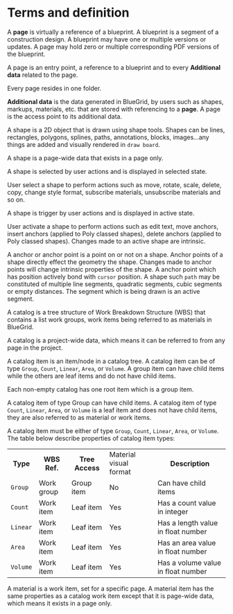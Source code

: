 # Terms and definition
<deflist>
<def title="Page and Additional data">
    <deflist>
        <def title="Page">
            <p>
                A <b>page</b> is virtually a reference of a blueprint. A blueprint is a segment of a construction design. A blueprint may have one or multiple versions or updates. A page may hold zero or multiple corresponding PDF versions of the blueprint. 
            </p>
            <p>
                A page is an entry point, a reference to a blueprint and to every <b>Additional data</b> related to the page.
            </p>
            <p>
                Every page resides in one folder.
            </p>
        </def>
        <def title="Additional data">
          <p>
            <b>Additional data</b> is the data generated in BlueGrid, by users such as shapes, markups, materials, etc. that are stored with referencing to a <b>page</b>. A page is the access point to its additional data.
          </p>
        </def>
    </deflist>
</def>
<def title="Shape">
<deflist>
    <def title="Shape">
        A shape is a 2D object that is drawn using shape tools. Shapes can be lines, rectangles, polygons, splines, paths, annotations, blocks, images...any things are added and visually rendered in <code>draw board</code>.
        <p>
            A shape is a page-wide data that exists in a page only.
        </p>
    </def>
    <def title="Selected shape">
        <p>
            A shape is selected by user actions and is displayed in selected state. 
        </p>
        <p>
            User select a shape to perform actions such as move, rotate, scale, delete, copy, change style format, subscribe materials, unsubscribe materials and so on.
        </p>    
    </def>
    <def title="Active shape">
        <p>A shape is trigger by user actions and is displayed in active state. </p>
        <p>User activate a shape to perform actions such as edit text, move anchors, insert anchors (applied to Poly classed shapes), delete anchors (applied to Poly classed shapes). Changes made to an active shape are intrinsic.</p>
    </def>
    <def title="Anchor">
      A anchor or anchor point is a point on or not on a shape. Anchor points of a shape directly effect the geometry the shape. Changes made to anchor points will change intrinsic properties of the shape.
   </def>
    <def title="Active point">
      A anchor point which has position actively bond with <code>cursor</code> position.
   </def>
    <def title="Active segment">
      A shape such <code>path</code> may be constituted of multiple line segments, quadratic segments, cubic segments  or empty distances. The segment which is being drawn is an active segment.
    </def>
</deflist>
</def>
<def title="Catalog and Materials">
    <deflist>
        <def title="Catalog">
            <p>
                A catalog is a tree structure of Work Breakdown Structure (WBS) that contains a list work groups, work items being referred to as materials in BlueGrid. 
            </p> 
            <p>
                A catalog is a project-wide data, which means it can be referred to from any page in the project.
            </p>
        </def>
        <def title="Catalog Item">
            <p>
                A catalog item is an item/node in a catalog tree. A catalog item can be of type <code>Group</code>, <code>Count</code>, <code>Linear</code>, <code>Area</code>, or <code>Volume</code>. A group item can have child items while the others are leaf items and do not have child items.
            </p>
            <p>
                Each non-empty catalog has one root item which is a group item.
            </p>
            <p>
                A catalog item of type Group can have child items. A catalog item of type <code>Count</code>, <code>Linear</code>, <code>Area</code>, or <code>Volume</code> is a leaf item and does not have child items, they are also referred to as material or work items.
            </p>
        </def>
        <def title="Catalog Item Type">
            <p>
                A catalog item must be either of type <code>Group</code>, <code>Count</code>, <code>Linear</code>, <code>Area</code>, or <code>Volume</code>. The table below describe properties of catalog item types:
            </p>
        <table>
            <tr>
                <th>Type</th>
                <th>WBS Ref.</th>
                <th>Tree Access</th>
                <td>Material visual format</td>
                <th>Description</th>
            </tr>
            <tr>
                <td><code>Group</code></td>
                <td>Work group</td>
                <td>Group item</td>
                <td>No</td>
                <td>Can have child items</td>
            </tr>
            <tr>
                <td><code>Count</code></td>
                <td>Work item</td>
                <td>Leaf item</td>
                <td>Yes</td>
                <td>Has a count value in integer</td>
            </tr>
            <tr>
                <td><code>Linear</code></td>
                <td>Work item</td>
                <td>Leaf item</td>
                  <td>Yes</td>
                <td>Has a length value in float number</td>
            </tr>
            <tr>
                <td><code>Area</code></td>
                <td>Work item</td>
                <td>Leaf item</td>
                <td>Yes</td>
                <td>Has an area value in float number</td>
            </tr>
            <tr>
                <td><code>Volume</code></td>
                <td>Work item</td>
                <td>Leaf item</td>
                  <td>Yes</td>
                <td>Has a volume value in float number</td>
            </tr>   
        </table>
        </def>
        <def title="Material">
            <p>
                A material is a work item, set for a specific page. A material item has the same properties as a catalog work item except that it is page-wide data, which means it exists in a page only.
            </p>
        </def>
    </deflist>
</def>
</deflist>
